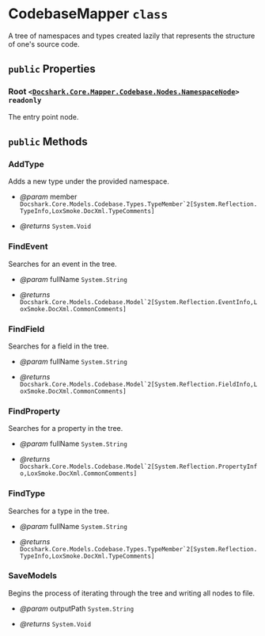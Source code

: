 # CodebaseMapper `class`

A tree of namespaces and types created lazily that represents the structure of one's source code.

## `public` Properties

### Root <code><<a href="./Nodes\NamespaceNode.md">Docshark.Core.Mapper.Codebase.Nodes.NamespaceNode</a>></code> `readonly`

The entry point node.



## `public` Methods

### AddType

Adds a new type under the provided namespace.

- *@param* member <code title="comments here">Docshark.Core.Models.Codebase.Types.TypeMember`2[System.Reflection.TypeInfo,LoxSmoke.DocXml.TypeComments]</code>

- *@returns* <code title="comments here">System.Void</code>

### FindEvent

Searches for an event in the tree.

- *@param* fullName <code title="comments here">System.String</code>

- *@returns* <code title="comments here">Docshark.Core.Models.Codebase.Model`2[System.Reflection.EventInfo,LoxSmoke.DocXml.CommonComments]</code>

### FindField

Searches for a field in the tree.

- *@param* fullName <code title="comments here">System.String</code>

- *@returns* <code title="comments here">Docshark.Core.Models.Codebase.Model`2[System.Reflection.FieldInfo,LoxSmoke.DocXml.CommonComments]</code>

### FindProperty

Searches for a property in the tree.

- *@param* fullName <code title="comments here">System.String</code>

- *@returns* <code title="comments here">Docshark.Core.Models.Codebase.Model`2[System.Reflection.PropertyInfo,LoxSmoke.DocXml.CommonComments]</code>

### FindType

Searches for a type in the tree.

- *@param* fullName <code title="comments here">System.String</code>

- *@returns* <code title="comments here">Docshark.Core.Models.Codebase.Types.TypeMember`2[System.Reflection.TypeInfo,LoxSmoke.DocXml.TypeComments]</code>

### SaveModels

Begins the process of iterating through the tree and writing all nodes to file.

- *@param* outputPath <code title="comments here">System.String</code>

- *@returns* <code title="comments here">System.Void</code>